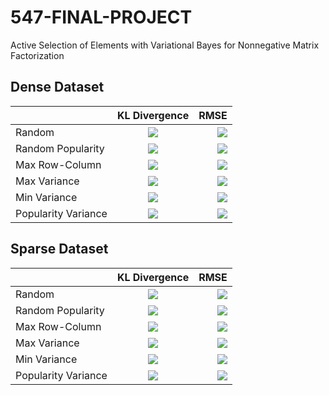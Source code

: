 # 547-FINAL-PROJECT
Active Selection of Elements with Variational Bayes for Nonnegative Matrix Factorization

## Dense Dataset
|| KL Divergence | RMSE |
|-----------|:-----------:|-----------:|  
| Random | ![](gifs/yogun/KL%20Divergence/Random.gif) | ![](gifs/yogun/Root%20Mean%20Square%20Error/Random.gif) |    
| Random Popularity | ![](gifs/yogun/KL%20Divergence/Random%20Popularity.gif) | ![](gifs/yogun/Root%20Mean%20Square%20Error/Random%20Popularity.gif) |  
| Max Row-Column | ![](gifs/yogun/KL%20Divergence/Max%20Row-Col.gif) | ![](gifs/yogun/Root%20Mean%20Square%20Error/Max%20Row-Col.gif) |  
| Max Variance | ![](gifs/yogun/KL%20Divergence/Max%20Var.gif) | ![](gifs/yogun/Root%20Mean%20Square%20Error/Max%20Var.gif) |  
| Min Variance | ![](gifs/yogun/KL%20Divergence/Min%20Var.gif) | ![](gifs/yogun/Root%20Mean%20Square%20Error/Min%20Var.gif) |  
| Popularity Variance | ![](gifs/yogun/KL%20Divergence/Popularity%20Variance.gif) | ![](gifs/yogun/Root%20Mean%20Square%20Error/Popularity%20Variance.gif) |  


## Sparse Dataset
|| KL Divergence | RMSE |
|-----------|:-----------:|-----------:|  
| Random | ![](gifs/seyrek/KL%20Divergence/Random.gif) | ![](gifs/seyrek/Root%20Mean%20Square%20Error/Random.gif) |
| Random Popularity | ![](gifs/seyrek/KL%20Divergence/Random%20Popularity.gif) | ![](gifs/seyrek/Root%20Mean%20Square%20Error/Random%20Popularity.gif) |  
| Max Row-Column | ![](gifs/seyrek/KL%20Divergence/Max%20Row-Col.gif) | ![](gifs/seyrek/Root%20Mean%20Square%20Error/Max%20Row-Col.gif) |  
| Max Variance | ![](gifs/seyrek/KL%20Divergence/Max%20Var.gif) | ![](gifs/seyrek/Root%20Mean%20Square%20Error/Max%20Var.gif) |  
| Min Variance | ![](gifs/seyrek/KL%20Divergence/Min%20Var.gif) | ![](gifs/seyrek/Root%20Mean%20Square%20Error/Min%20Var.gif) |  
| Popularity Variance | ![](gifs/seyrek/KL%20Divergence/Popularity%20Variance.gif) | ![](gifs/seyrek/Root%20Mean%20Square%20Error/Popularity%20Variance.gif) |  
